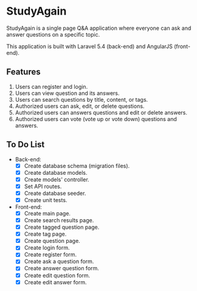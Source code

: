 # StudyAgain

StudyAgain is a single page Q&A application where everyone can ask and answer questions on a specific topic.

This application is built with Laravel 5.4 (back-end) and AngularJS (front-end).

## Features

1. Users can register and login.
2. Users can view question and its answers.
3. Users can search questions by title, content, or tags.
4. Authorized users can ask, edit, or delete questions.
5. Authorized users can answers questions and edit or delete answers.
6. Authorized users can vote (vote up or vote down) questions and answers.
 
## To Do List

- Back-end:
    - [x] Create database schema (migration files). 
    - [x] Create database models.
    - [x] Create models' controller.
    - [x] Set API routes.
    - [x] Create database seeder.
    - [x] Create unit tests.
    
 - Front-end:
    - [x] Create main page. 
    - [x] Create search results page.
    - [x] Create tagged question page.
    - [x] Create tag page.
    - [x] Create question page.
    - [x] Create login form.
    - [x] Create register form.
    - [x] Create ask a question form.
    - [x] Create answer question form.
    - [x] Create edit question form.
    - [x] Create edit answer form.